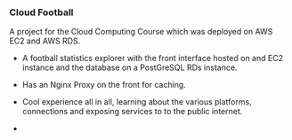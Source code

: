 ### Cloud Football
A project for the Cloud Computing Course which was deployed on AWS EC2 and AWS RDS. 
- A football statistics explorer with the front interface hosted on and EC2 instance and the database on a PostGreSQL RDs instance.
- Has an Nginx Proxy on the front for caching.
- Cool experience all in all, learning about the various platforms, connections and exposing services to to the public internet.

- 
